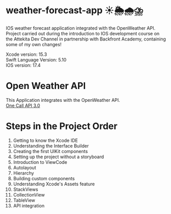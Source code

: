 # weather-forecast-app ☀️🌦️🌧️⛈️
IOS weather forecast application integrated with the OpenWeather API. Project carried out during the introduction to IOS development course on the Attekita Dev Channel in partnership with Backfront Academy, containing some of my own changes!

Xcode version: 15.3 <br>
Swift Language Version: 5.10 <br>
IOS version: 17.4

# Open Weather API
This Application integrates with the OpenWeather API. <br>
<a href="https://openweathermap.org/api/one-call-3">One Call API 3.0</a> 

# Steps in the Project Order
<ol>
  <li>Getting to know the Xcode IDE</li>
  <li>Understanding the Interface Builder</li>
  <li>Creating the first UIKit components</li>
  <li>Setting up the project without a storyboard</li>
  <li>Introduction to ViewCode</li>
  <li>Autolayout</li>
  <li>Hierarchy</li>
  <li>Building custom components</li>
  <li>Understanding Xcode's Assets feature</li>
  <li>StackViews</li>
  <li>CollectionView</li>
  <li>TableView</li>
  <li>API integration</li>
</ol>


